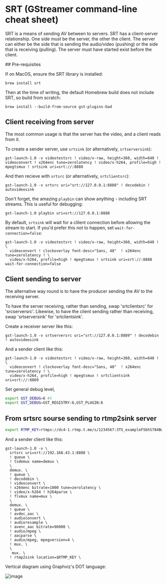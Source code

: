 # SRT (GStreamer command-line cheat sheet)

SRT is a means of sending AV between to servers.
SRT has a client-server relationship. One side must be the server, the other the client.
The server can either be the side that is sending the audio/video (pushing) or the side that is
receiving (pulling). The server must have started exist before the client.

## Pre-requisites

If on MacOS, ensure the SRT library is installed:

```
brew install srt
```

Then at the time of writing, the default Homebrew build does not include SRT, so build from scratch:

```
brew install --build-from-source gst-plugins-bad
```

## Client receiving from server

The most common usage is that the server has the video, and a client reads from it.

To create a sender server, use `srtsink` (or alternatively, `srtserversink`):

```
gst-launch-1.0 -v videotestsrc ! video/x-raw, height=360, width=640 ! videoconvert ! x264enc tune=zerolatency ! video/x-h264, profile=high ! mpegtsmux ! srtsink uri=srt://:8888
```

And then recieve with `srtsrc`  (or alternatively, `srtclientsrc`):

```
gst-launch-1.0 -v srtsrc uri="srt://127.0.0.1:8888" ! decodebin ! autovideosink
```

Don't forget, the amazing `playbin` can show anything - including SRT streams. This is useful for debugging:

```
gst-launch-1.0 playbin uri=srt://127.0.0.1:8888
```

By default, `srtsink` will wait for a clilent   connection before allowing the stream to start. If you'd prefer this not to happen, set `wait-for-connection=false`:

```
gst-launch-1.0 -v videotestsrc ! video/x-raw, height=360, width=640 ! \
  videoconvert ! clockoverlay font-desc="Sans, 48"  ! x264enc tune=zerolatency ! \
  video/x-h264, profile=high ! mpegtsmux ! srtsink uri=srt://:8888 wait-for-connection=false
```

## Client sending to server

The alternative way round is to have the producer sending the AV to the receiving server.

To have the server receiving, rather than sending, swap 'srtclientsrc' for 'srcserversrc'.
Likewise, to have the client sending rather than receiving, swap 'srtserversink' for 'srtclientsink'.

Create a receiver server like this:

```
gst-launch-1.0 -v srtserversrc uri="srt://127.0.0.1:8889" ! decodebin ! autovideosink
```

And a sender client like this:

```
gst-launch-1.0 -v videotestsrc ! video/x-raw, height=360, width=640 ! \
  videoconvert ! clockoverlay font-desc="Sans, 48"  ! x264enc tune=zerolatency ! \
  video/x-h264, profile=high ! mpegtsmux ! srtclientsink uri=srt://:8889
```

Set general debug level,

```sh
export GST_DEBUG=6 #5
export GST_DEBUG=GST_REGISTRY:6,GST_PLUGIN:6
```


## From srtsrc sourse sending to rtmp2sink server

```sh
export RTMP_KEY=rtmps://dc4-1.rtmp.t.me/s/1234567:3TS_exampleF5bhS784Bw
```

And a sender client like this:

```
gst-launch-1.0 -v \
  srtsrc uri=srt://192.168.43.1:8888 \
  ! queue \
  ! tsdemux name=demux \
  \
  demux. \
  ! queue \
  ! decodebin \
  ! videoconvert \
  ! x264enc bitrate=1000 tune=zerolatency \
  ! video/x-h264 ! h264parse \
  ! flvmux name=mux \
  \
  demux. \
  ! queue \
  ! avdec_aac \
  ! audioconvert \
  ! audioresample \
  ! avenc_aac bitrate=96000 \
  ! audio/mpeg \
  ! aacparse \
  ! audio/mpeg, mpegversion=4 \
  ! mux. \
  \
   mux. \
  ! rtmp2sink location=$RTMP_KEY \

```
Vertical diagram using Graphviz's DOT language:

![image](https://github.com/drunkod/gst-notes-livestream/assets/9677471/159f871d-6097-46eb-9698-625c940d9ae1)
